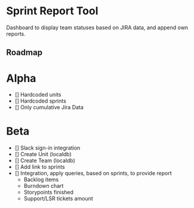 # Sprint Report Tool

Dashboard to display team statuses based on JIRA data, and append own reports.

## Roadmap

# Alpha
- [] Hardcoded units
- [] Hardcoded sprints
- [] Only cumulative Jira Data

# Beta
- [] Slack sign-in integration 
- [] Create Unit (localdb)
- [] Create Team (localdb)
- [] Add link to sprints
- [] Integration, apply queries, based on sprints, to provide report
    - Backlog items
    - Burndown chart
    - Storypoints finished
    - Support/LSR tickets amount